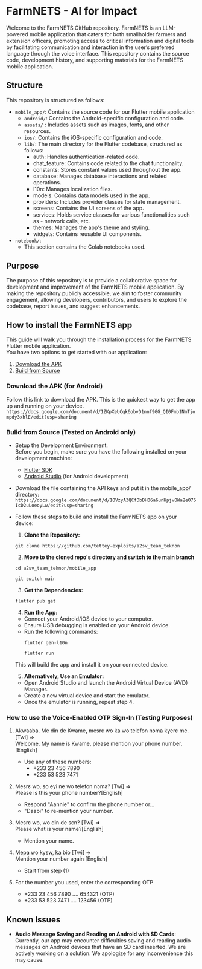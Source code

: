 # FarmNETS - AI for Impact
Welcome to the FarmNETS GitHub repository. FarmNETS is an LLM-powered mobile application that caters for both smallholder farmers and extension officers, promoting access to critical information and digital tools by facilitating communication and interaction in the user’s preferred language through the voice interface. This repository contains the source code, development history, and supporting materials for the FarmNETS mobile application.

## Structure
This repository is structured as follows:
* `mobile_app/`: Contains the source code for our Flutter mobile application
    - `android/`: Contains the Android-specific configuration and code.
    - `assets/` : Includes assets such as images, fonts, and other resources.
    - `ios/`: Contains the iOS-specific configuration and code.
    - `lib/`: The main directory for the Flutter codebase, structured as follows:
        - auth: Handles authentication-related code.
        - chat_feature: Contains code related to the chat functionality.
        - constants: Stores constant values used throughout the app.
        - database: Manages database interactions and related operations.
        - l10n: Manages localization files.
        - models: Contains data models used in the app.
        - providers: Includes provider classes for state management.
        - screens: Contains the UI screens of the app.
        - services: Holds service classes for various functionalities such as - network calls, etc.
        - themes: Manages the app's theme and styling.
        - widgets: Contains reusable UI components.
* `notebook/`:
    - This section contains the Colab notebooks used.

## Purpose
The purpose of this repository is to provide a collaborative space for development and improvement of the FarmNETS mobile application. By making the repository publicly accessible, we aim to foster community engagement, allowing developers, contributors, and users to explore the codebase, report issues, and suggest enhancements.

## How to install the FarmNETS app
This guide will walk you through the installation process for the FarmNETS Flutter mobile application.  
You have two options to get started with our application:
1. [Download the APK](#download-the-apk-for-android)
2. [Build from Source](#bulid-from-source-tested-on-android-only)

### Download the APK (for Android)
Follow this link to download the APK. This is the quickest way to get the app up and running on your device.
`https://docs.google.com/document/d/1ZKpXeUCqk6obvO1nnf9GG_QI0Fmb1NmTjompdy3xhlE/edit?usp=sharing`

### Bulid from Source (Tested on Android only)
- Setup the Development Environment.  
Before you begin, make sure you have the following installed on your development machine:
    - [Flutter SDK](https://flutter.dev/docs/get-started/install)
    - [Android Studio](https://developer.android.com/studio) (for Android development)

- Download the file containing the API keys and put it in the mobile_app/ directory: <br>
`https://docs.google.com/document/d/1OVzyA3QCfDbDH06a6unHpjvOWa2e076IcD2uLoeoyLw/edit?usp=sharing`

- Follow these steps to build and install the FarmNETS app on your device:
    1. **Clone the Repository:**
    ```
    git clone https://github.com/tettey-exploits/a2sv_team_teknon
    ```

    2. **Move to the cloned repo's directory and switch to the main branch**
    ```
    cd a2sv_team_teknon/mobile_app
    ```
    ```
    git switch main
    ```
        
    3. **Get the Dependencies:**
    ```
    flutter pub get
    ```

    4. **Run the App:**
    - Connect your Android/iOS device to your computer.
    - Ensure USB debugging is enabled on your Android device.
    - Run the following commands:
        ```
        flutter gen-l10n
        ```
        ```
        flutter run
        ```
    This will build the app and install it on your connected device.

    5. **Alternatively, Use an Emulator:**
    - Open Android Studio and launch the Android Virtual Device (AVD) Manager.
    - Create a new virtual device and start the emulator.
    - Once the emulator is running, repeat step 4.

### How to use the Voice-Enabled OTP Sign-In (Testing Purposes)
1. Akwaaba.  Me din de Kwame, mesrɛ wo ka wo telefon nɔma kyerɛ me. [Twi] => <br>Welcome. My name is Kwame, please mention your phone number. [English]
   - Use any of these numbers: <br>
      * +233 23 456 7890
      * +233 53 523 7471

2. Mesrɛ wo, so eyi ne wo telefon nɔma? [Twi] => <br> Please is this your phone number?[English]
   - Respond "Aannie" to confirm the phone number or...
   - "Daabi" to re-mention your number.

3. Mesrɛ wo, wo din de sɛn? [Twi] => <br> Please what is your name?[English]
    - Mention your name.

4. Mepa wo kyɛw, ka bio [Twi] => <br> Mention your number again [English]
   - Start from step (1)

5. For the number you used, enter the corresponding OTP <br>
   * +233 23 456 7890   .... 654321 (OTP)
   * +233 53 523 7471   .... 123456 (OTP)

## Known Issues
- **Audio Message Saving and Reading on Android with SD Cards**: 
Currently, our app may encounter difficulties saving and reading audio messages on Android devices that have an SD card inserted.
We are actively working on a solution. We apologize for any inconvenience this may cause.